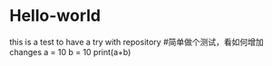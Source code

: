 # Hello-world
this is a test to have a try with repository
#简单做个测试，看如何增加changes
a = 10
b = 10
print(a+b)

